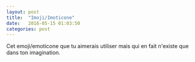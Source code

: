 ```yaml
---
layout: post
title:  "Imoji/Imoticone"
date:   2016-05-15 01:03:50
categories: post
---
```


Cet emoji/emoticone que tu aimerais utiliser mais qui en fait n'existe que dans ton imagination.